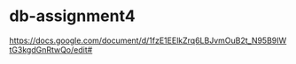 # db-assignment4
https://docs.google.com/document/d/1fzE1EElkZrq6LBJvmOuB2t_N95B9IWtG3kgdGnRtwQo/edit#
